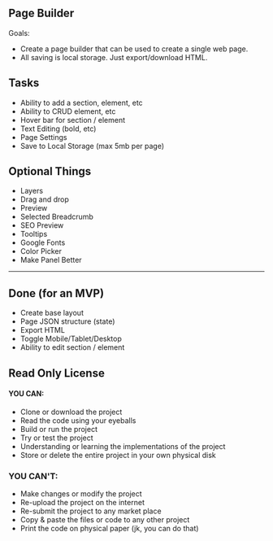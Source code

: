 ## Page Builder

Goals:

- Create a page builder that can be used to create a single web page.
- All saving is local storage. Just export/download HTML.

## Tasks

- Ability to add a section, element, etc
- Ability to CRUD element, etc
- Hover bar for section / element
- Text Editing (bold, etc)
- Page Settings
- Save to Local Storage (max 5mb per page)


## Optional Things

- Layers
- Drag and drop 
- Preview
- Selected Breadcrumb
- SEO Preview
- Tooltips
- Google Fonts
- Color Picker
- Make Panel Better

---

## Done (for an MVP)

- Create base layout
- Page JSON structure (state)
- Export HTML
- Toggle Mobile/Tablet/Desktop
- Ability to edit section / element


## Read Only License

#### YOU CAN:
- Clone or download the project
- Read the code using your eyeballs
- Build or run the project
- Try or test the project
- Understanding or learning the implementations of the project
- Store or delete the entire project in your own physical disk

### YOU CAN'T:
- Make changes or modify the project
- Re-upload the project on the internet
- Re-submit the project to any market place
- Copy & paste the files or code to any other project
- Print the code on physical paper (jk, you can do that)